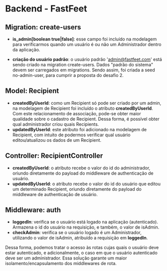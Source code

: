# Backend - FastFeet

## Migration: create-users

* **is_admin[boolean true|false]**: esse campo foi incluído na modelagem para verificarmos quando um usuário é ou não um Administrador dentro da aplicação.

* **criação do usuário padrão**: o usuário padrão 'admin@fastfeet.com' está sendo criado na migration create-users. Dados "padrão do sistema" devem ser carregados em migrations. Sendo assim, foi criada a seed no-admin-user, para cumprir a proposta do desafio 2.

## Model: Recipient

* **createdByUserId**: como um Recipient só pode ser criado por um admin, na modelagem de Recipient foi incluído o atributo **createdByUserId**. Com este relacionamento de associação, pode-se obter maior qualidade sobre o cadastro de Recipient. Dessa forma, é possível obter qual administrador criou quais Recipients.
* **updatedByUserId**: este atributo foi adicionado na modelagem de Recipient, com intuito de podermos verificar qual usuário editou/atualizou os dados de um Recipient.

## Controller: RecipientController

* **createdByUserId**: o atributo recebe o valor do id do administrador, oriundo diretamente do payload do middleware de authenticação de usuário.
* **updatedByUserId**: o atributo recebe o valor do id do usuário que editou um determinado Recipient, oriundo diretamente do payload do middleware de authenticação de usuário.

## Middleware: auth

* **loggedIn**: verifica se o usuário está logado na aplicação (autenticado). Armazena o id do usuário na requisição, e também, o valor de isAdmin.
* **checkAdmin**: verifica se o usuário logado é um Administrador, utilizando o valor de isAdmin, atribuído a requisição em **loggedIn**.

Dessa forma, podemos tratar o acesso às rotas cujas quais o usuário deve estar autenticado, e adicionalmente, o caso em que o usuário autenticado deve ser um administrador. Essa solução garante um maior isolamento/encapsulamento dos middlewares de rota.
